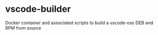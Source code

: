 # vscode-builder
Docker container and associated scripts to build a vscode-oss DEB and RPM from source
